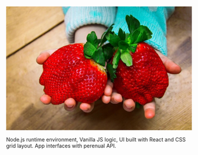 <a href="https://perenual.com/docs/api"><img src="greener_thumb_reactVersion\src\assets\img\gaintStrawberries.png"/></a>

Node.js runtime environment, Vanilla JS logic, UI built with React and CSS grid layout. App interfaces with perenual API. 

